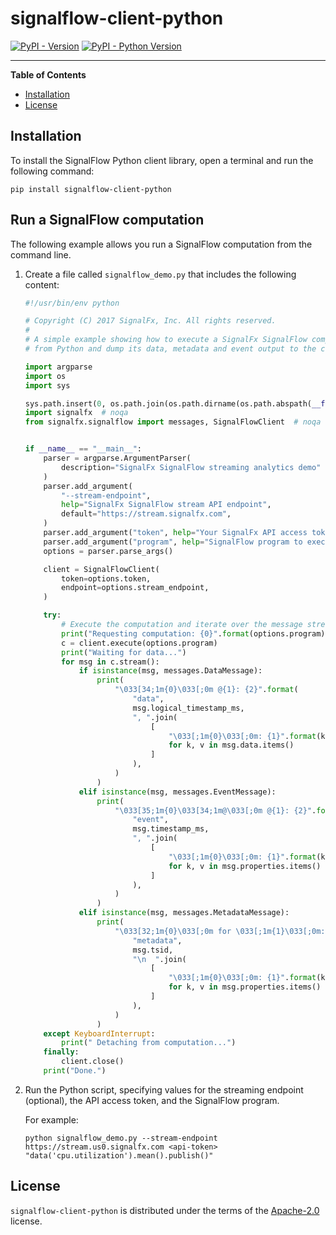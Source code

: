# signalflow-client-python

[![PyPI - Version](https://img.shields.io/pypi/v/signalflow-client-python.svg)](https://pypi.org/project/signalflow-client-python)
[![PyPI - Python Version](https://img.shields.io/pypi/pyversions/signalflow-client-python.svg)](https://pypi.org/project/signalflow-client-python)

-----

**Table of Contents**

- [Installation](#installation)
- [License](#license)

## Installation

To install the SignalFlow Python client library, open a terminal and run the
following command:

```console
pip install signalflow-client-python
```

## Run a SignalFlow computation

The following example allows you run a SignalFlow computation from the command
line.

1. Create a file called ``signalflow_demo.py`` that includes the following
   content:

   ```python
   #!/usr/bin/env python

   # Copyright (C) 2017 SignalFx, Inc. All rights reserved.
   #
   # A simple example showing how to execute a SignalFx SignalFlow computation
   # from Python and dump its data, metadata and event output to the console.

   import argparse
   import os
   import sys

   sys.path.insert(0, os.path.join(os.path.dirname(os.path.abspath(__file__)), "..", ".."))
   import signalfx  # noqa
   from signalfx.signalflow import messages, SignalFlowClient  # noqa


   if __name__ == "__main__":
       parser = argparse.ArgumentParser(
           description="SignalFx SignalFlow streaming analytics demo"
       )
       parser.add_argument(
           "--stream-endpoint",
           help="SignalFx SignalFlow stream API endpoint",
           default="https://stream.signalfx.com",
       )
       parser.add_argument("token", help="Your SignalFx API access token")
       parser.add_argument("program", help="SignalFlow program to execute")
       options = parser.parse_args()

       client = SignalFlowClient(
           token=options.token,
           endpoint=options.stream_endpoint,
       )

       try:
           # Execute the computation and iterate over the message stream
           print("Requesting computation: {0}".format(options.program))
           c = client.execute(options.program)
           print("Waiting for data...")
           for msg in c.stream():
               if isinstance(msg, messages.DataMessage):
                   print(
                       "\033[34;1m{0}\033[;0m @{1}: {2}".format(
                           "data",
                           msg.logical_timestamp_ms,
                           ", ".join(
                               [
                                   "\033[;1m{0}\033[;0m: {1}".format(k, v)
                                   for k, v in msg.data.items()
                               ]
                           ),
                       )
                   )
               elif isinstance(msg, messages.EventMessage):
                   print(
                       "\033[35;1m{0}\033[34;1m@\033[;0m @{1}: {2}".format(
                           "event",
                           msg.timestamp_ms,
                           ", ".join(
                               [
                                   "\033[;1m{0}\033[;0m: {1}".format(k, v)
                                   for k, v in msg.properties.items()
                               ]
                           ),
                       )
                   )
               elif isinstance(msg, messages.MetadataMessage):
                   print(
                       "\033[32;1m{0}\033[;0m for \033[;1m{1}\033[;0m:\n  {2}".format(
                           "metadata",
                           msg.tsid,
                           "\n  ".join(
                               [
                                   "\033[;1m{0}\033[;0m: {1}".format(k, v)
                                   for k, v in msg.properties.items()
                               ]
                           ),
                       )
                   )
       except KeyboardInterrupt:
           print(" Detaching from computation...")
       finally:
           client.close()
       print("Done.")

2. Run the Python script, specifying values for the streaming endpoint (optional), the API access token, and the SignalFlow program.

   For example:

   ```console
   python signalflow_demo.py --stream-endpoint https://stream.us0.signalfx.com <api-token> "data('cpu.utilization').mean().publish()"
   ```

## License

`signalflow-client-python` is distributed under the terms of the [Apache-2.0](https://spdx.org/licenses/Apache-2.0.html) license.
